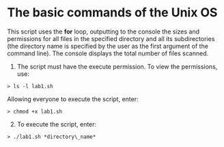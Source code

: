 # The basic commands of the Unix OS

This script uses the **for** loop, outputting to the console the sizes and permissions for all files
in the specified directory and all its subdirectories (the directory name is specified by the user
as the first argument of the command line). The console displays the total number of files scanned.

1. The script must have the execute permission. 
To view the permissions, use: 
```
> ls -l lab1.sh
```
Allowing everyone to execute the script, enter:
```
> chmod +x lab1.sh
```
2. To execute the script, enter:
```
> ./lab1.sh *directory\_name*
```
